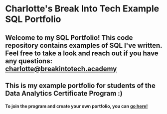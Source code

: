 # Charlotte's Break Into Tech Example SQL Portfolio

## Welcome to my SQL Portfolio! This code repository contains examples of SQL I've written. Feel free to take a look and reach out if you have any questions: charlotte@breakintotech.academy

## This is my example portfolio for students of the Data Analytics Certificate Program :)

#### To join the program and create your own portfolio, you can [go here!](https://breakintotech.teachable.com/p/da-launch/)
